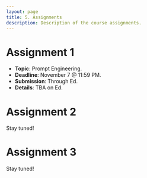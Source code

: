 ```yaml
---
layout: page
title: 5. Assignments
description: Description of the course assignments.
---
```


# Assignment 1

- **Topic**: Prompt Engineering.
- **Deadline**: November 7 @ 11:59 PM.
- **Submission**: Through Ed.
- **Details**: TBA on Ed.

# Assignment 2

Stay tuned!

# Assignment 3

Stay tuned!